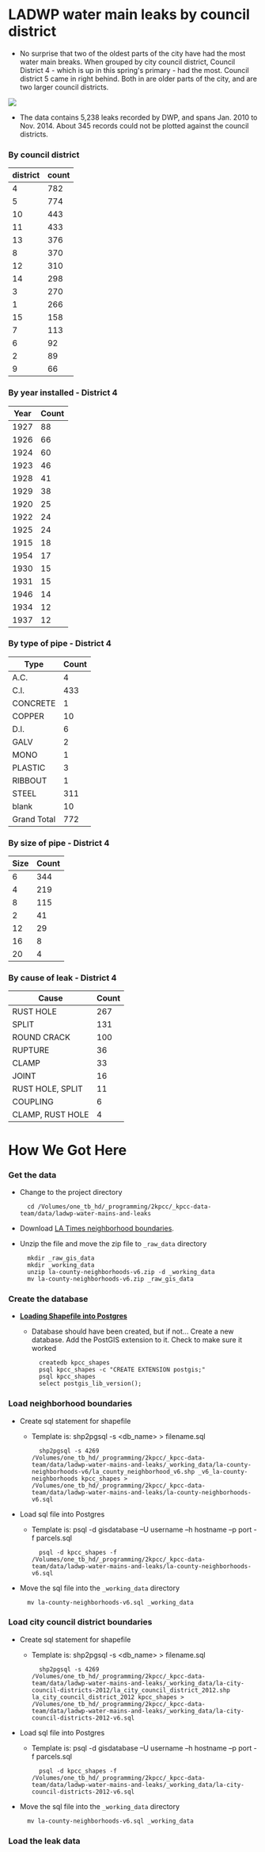 LADWP water main leaks by council district
===============================

* No surprise that two of the oldest parts of the city have had the most water main breaks. When grouped by city council district, Council District 4 - which is up in this spring's primary - had the most. Council district 5 came in right behind. Both in are older parts of the city, and are two larger council districts.

![](https://raw.githubusercontent.com/SCPR/kpcc-data-team/master/data/ladwp-water-mains-and-leaks/findings/ladwp_leaks_by_council_district/ladwp_leaks_by_council_district.png)

* The data contains 5,238 leaks recorded by DWP, and spans Jan. 2010 to Nov. 2014. About 345 records could not be plotted against the council districts.

### By council district

| district | count |
|----------|-------|
| 4        | 782   |
| 5        | 774   |
| 10       | 443   |
| 11       | 433   |
| 13       | 376   |
| 8        | 370   |
| 12       | 310   |
| 14       | 298   |
| 3        | 270   |
| 1        | 266   |
| 15       | 158   |
| 7        | 113   |
| 6        | 92    |
| 2        | 89    |
| 9        | 66    |


### By year installed - District 4

| Year       | Count |
|------------|-------|
| 1927       | 88    |
| 1926       | 66    |
| 1924       | 60    |
| 1923       | 46    |
| 1928       | 41    |
| 1929       | 38    |
| 1920       | 25    |
| 1922       | 24    |
| 1925       | 24    |
| 1915       | 18    |
| 1954       | 17    |
| 1930       | 15    |
| 1931       | 15    |
| 1946       | 14    |
| 1934       | 12    |
| 1937       | 12    |


### By type of pipe - District 4

| Type        | Count   |
|-------------|---------|
| A.C.        | 4       |
| C.I.        | 433     |
| CONCRETE    | 1       |
| COPPER      | 10      |
| D.I.        | 6       |
| GALV        | 2       |
| MONO        | 1       |
| PLASTIC     | 3       |
| RIBBOUT     | 1       |
| STEEL       | 311     |
| blank       | 10      |
| Grand Total | 772     |


### By size of pipe - District 4

| Size       | Count |
|------------|-------|
| 6          | 344   |
| 4          | 219   |
| 8          | 115   |
| 2          | 41    |
| 12         | 29    |
| 16         | 8     |
| 20         | 4     |


### By cause of leak - District 4

| Cause            | Count |
|------------------|-------|
| RUST HOLE        | 267   |
| SPLIT            | 131   |
| ROUND CRACK      | 100   |
| RUPTURE          | 36    |
| CLAMP            | 33    |
| JOINT            | 16    |
| RUST HOLE, SPLIT | 11    |
| COUPLING         | 6     |
| CLAMP, RUST HOLE | 4     |

How We Got Here
================

### Get the data

* Change to the project directory

        cd /Volumes/one_tb_hd/_programming/2kpcc/_kpcc-data-team/data/ladwp-water-mains-and-leaks

* Download [LA Times neighborhood boundaries](http://boundaries.latimes.com/sets/).

* Unzip the file and move the zip file to ```_raw_data``` directory

        mkdir _raw_gis_data
        mkdir _working_data
        unzip la-county-neighborhoods-v6.zip -d _working_data
        mv la-county-neighborhoods-v6.zip _raw_gis_data

### Create the database

* **[Loading Shapefile into Postgres](http://www.gistutor.com/postgresqlpostgis/4-beginner-postgresqlpostgis-tutorials/18-importing-shapefile-gis-data-into-postgresql.html)**

    * Database should have been created, but if not... Create a new database. Add the PostGIS extension to it. Check to make sure it worked

            createdb kpcc_shapes
            psql kpcc_shapes -c "CREATE EXTENSION postgis;"
            psql kpcc_shapes
            select postgis_lib_version();

### Load neighborhood boundaries

* Create sql statement for shapefile

    * Template is: shp2pgsql -s <SRID> <shapefile> <tablename> <db_name> > filename.sql

            shp2pgsql -s 4269 /Volumes/one_tb_hd/_programming/2kpcc/_kpcc-data-team/data/ladwp-water-mains-and-leaks/_working_data/la-county-neighborhoods-v6/la_county_neighborhood_v6.shp _v6_la-county-neighborhoods kpcc_shapes > /Volumes/one_tb_hd/_programming/2kpcc/_kpcc-data-team/data/ladwp-water-mains-and-leaks/la-county-neighborhoods-v6.sql

* Load sql file into Postgres

    * Template is: psql -d gisdatabase –U username –h hostname –p port -f parcels.sql

            psql -d kpcc_shapes -f /Volumes/one_tb_hd/_programming/2kpcc/_kpcc-data-team/data/ladwp-water-mains-and-leaks/la-county-neighborhoods-v6.sql

* Move the sql file into the ```_working_data``` directory

        mv la-county-neighborhoods-v6.sql _working_data

### Load city council district boundaries

* Create sql statement for shapefile

    * Template is: shp2pgsql -s <SRID> <shapefile> <tablename> <db_name> > filename.sql

            shp2pgsql -s 4269 /Volumes/one_tb_hd/_programming/2kpcc/_kpcc-data-team/data/ladwp-water-mains-and-leaks/_working_data/la-city-council-districts-2012/la_city_council_district_2012.shp la_city_council_district_2012 kpcc_shapes > /Volumes/one_tb_hd/_programming/2kpcc/_kpcc-data-team/data/ladwp-water-mains-and-leaks/_working_data/la-city-council-districts-2012-v6.sql

* Load sql file into Postgres

    * Template is: psql -d gisdatabase –U username –h hostname –p port -f parcels.sql

            psql -d kpcc_shapes -f /Volumes/one_tb_hd/_programming/2kpcc/_kpcc-data-team/data/ladwp-water-mains-and-leaks/_working_data/la-city-council-districts-2012-v6.sql

* Move the sql file into the ```_working_data``` directory

        mv la-county-neighborhoods-v6.sql _working_data

### Load the leak data



